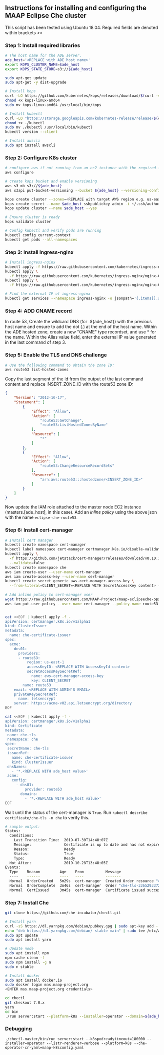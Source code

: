 ## Instructions for installing and configuring the MAAP Eclipse Che cluster

This script has been tested using Ubuntu 18.04. Required fields are denoted within brackets *<>*

### Step 1: Install required libraries

```bash
# The host name for the ADE server.
ade_host='<REPLACE with ADE host name>'
export KOPS_CLUSTER_NAME=$ade_host
export KOPS_STATE_STORE=s3://${ade_host}

sudo apt-get update
sudo apt-get -y dist-upgrade

# Install kops
curl -LO https://github.com/kubernetes/kops/releases/download/$(curl -s https://api.github.com/repos/kubernetes/kops/releases/latest | grep tag_name | cut -d '"' -f 4)/kops-linux-amd64
chmod +x kops-linux-amd64
sudo mv kops-linux-amd64 /usr/local/bin/kops

# Install kubectl
curl -LO "https://storage.googleapis.com/kubernetes-release/release/$(curl -s https://storage.googleapis.com/kubernetes-release/release/stable.txt)/bin/linux/amd64/kubectl"
chmod +x ./kubectl
sudo mv ./kubectl /usr/local/bin/kubectl
kubectl version --client

# Install awscli
sudo apt install awscli
```

### Step 2: Configure K8s cluster

```bash
# configure aws if not running from an ec2 instance with the required iam permissions attached
aws configure

# create kops bucket and enable versioning
aws s3 mb s3://${ade_host}
aws s3api put-bucket-versioning --bucket ${ade_host} --versioning-configuration Status=Enabled

kops create cluster --zones=<REPLACE with target AWS region e.g. us-east-1a> --name=$ade_host
kops create secret --name $ade_host sshpublickey admin -i ~/.ssh/authorized_keys 
kops update cluster --name $ade_host --yes

# Ensure cluster is ready 
kops validate cluster

# Config kubectl and verify pods are running
kubectl config current-context
kubectl get pods --all-namespaces
```

### Step 3: Install Ingress-nginx

```bash
# Install ingress-nginx
kubectl apply -f https://raw.githubusercontent.com/kubernetes/ingress-nginx/nginx-0.26.1/deploy/static/mandatory.yaml
kubectl apply \
  -f https://raw.githubusercontent.com/kubernetes/ingress-nginx/nginx-0.26.1/deploy/static/provider/aws/service-l4.yaml     
kubectl apply \
  -f https://raw.githubusercontent.com/kubernetes/ingress-nginx/nginx-0.26.1/deploy/static/provider/aws/patch-configmap-l4.yaml

# Find the external IP of ingress-nginx
kubectl get services --namespace ingress-nginx -o jsonpath='{.items[].status.loadBalancer.ingress[0].hostname}'
```

### Step 4: ADD CNAME record

In route 53, Create the wildcard DNS (for .${ade_host}) with the previous host name and ensure to add the dot (.) at the end of the host name. 
Within the ADE hosted zone, create a new "CNAME" type recordset, and use * for the name. Within the Alias value field, enter the external IP value generated in the last command of step 3.

### Step 5: Enable the TLS and DNS challenge

```bash
# Use the following command to obtain the zone ID:
aws route53 list-hosted-zones
```
Copy the last segment of the Id from the output of the last command  content and replace INSERT_ZONE_ID with the route53 zone ID:
```json
{
    "Version": "2012-10-17",
    "Statement": [
        {
            "Effect": "Allow",
            "Action": [
                "route53:GetChange",
                "route53:ListHostedZonesByName"
            ],
            "Resource": [
                "*"
            ]
        },
        {
            "Effect": "Allow",
            "Action": [
                "route53:ChangeResourceRecordSets"
            ],
            "Resource": [
                "arn:aws:route53:::hostedzone/<INSERT_ZONE_ID>"
            ]
        }
    ]
}
```

Now update the IAM role attached to the master node EC2 instance (masters.[ade_host], in this case). Add an *inline policy* using the above json with the name `eclipse-che-route53`.

### Step 6: Install cert-manager 

```bash
# Install cert manager
kubectl create namespace cert-manager
kubectl label namespace cert-manager certmanager.k8s.io/disable-validation=true
kubectl apply \
  -f https://github.com/jetstack/cert-manager/releases/download/v0.10.1/cert-manager.yaml \
  --validate=false
kubectl create namespace che
aws iam create-user --user-name cert-manager
aws iam create-access-key --user-name cert-manager
kubectl create secret generic aws-cert-manager-access-key \
  --from-literal=CLIENT_SECRET=<REPLACE WITH SecretAccessKey content> -n cert-manager
  
# Add inline policy to cert-manager user
wget https://raw.githubusercontent.com/MAAP-Project/maap-eclipseche-ops/master/k8s-cluster/cert-mgr_additional_permissions.json
aws iam put-user-policy --user-name cert-manager --policy-name route53 --policy-document file://cert-mgr_additional_permissions.json


cat <<EOF | kubectl apply -f -
apiVersion: certmanager.k8s.io/v1alpha1
kind: ClusterIssuer
metadata:
  name: che-certificate-issuer
spec:
  acme:
    dns01:
      providers:
      - route53:
          region: us-east-1
          accessKeyID: <REPLACE WITH AccessKeyId content>
          secretAccessKeySecretRef:
            name: aws-cert-manager-access-key
            key: CLIENT_SECRET
        name: route53
    email: <REPLACE WITH ADMIN'S EMAIL>
    privateKeySecretRef:
      name: letsencrypt
    server: https://acme-v02.api.letsencrypt.org/directory
EOF

cat <<EOF | kubectl apply -f -
apiVersion: certmanager.k8s.io/v1alpha1
kind: Certificate
metadata:
 name: che-tls
 namespace: che
spec:
 secretName: che-tls
 issuerRef:
   name: che-certificate-issuer
   kind: ClusterIssuer
 dnsNames:
   - '*.<REPLACE WITH ade_host value>'
 acme:
   config:
     - dns01:
         provider: route53
       domains:
         - '*.<REPLACE WITH ade_host value>'
EOF
```

Wait until the status of the cert-manager is `True`. Run `kubectl describe certificate/che-tls -n che` to verify this.

```bash
# sample output:
Status:
  Conditions:
    Last Transition Time:  2019-07-30T14:48:07Z
    Message:               Certificate is up to date and has not expired
    Reason:                Ready
    Status:                True
    Type:                  Ready
  Not After:               2019-10-28T13:48:05Z
Events:
  Type    Reason         Age    From          Message
  ----    ------         ----   ----          -------
  Normal  OrderCreated   5m29s  cert-manager  Created Order resource "che-tls-3365293372"
  Normal  OrderComplete  3m46s  cert-manager  Order "che-tls-3365293372" completed successfully
  Normal  CertIssued     3m45s  cert-manager  Certificate issued successfully
 ```

### Step 7: Install Che

```bash
git clone https://github.com/che-incubator/chectl.git

# Install yarn
curl -sS https://dl.yarnpkg.com/debian/pubkey.gpg | sudo apt-key add -
echo "deb https://dl.yarnpkg.com/debian/ stable main" | sudo tee /etc/apt/sources.list.d/yarn.list
sudo apt update
sudo apt install yarn

# Update node
sudo apt install npm
npm cache clean -f
sudo npm install -g n
sudo n stable

# Install docker
sudo apt install docker.io
sudo docker login mas.maap-project.org
<ENTER mas.maap-project.org credentials>

cd chectl
git checkout 7.0.x
yarn
cd bin
./run server:start --platform=k8s --installer=operator --domain=${ade_host} --multiuser --tls
```

### Debugging
`./chectl-master/bin/run server:start --k8spodreadytimeout=180000 --installer=operator --listr-renderer=verbose --platform=k8s --che-operator-cr-yaml=maap-k8sconfig.yaml`
